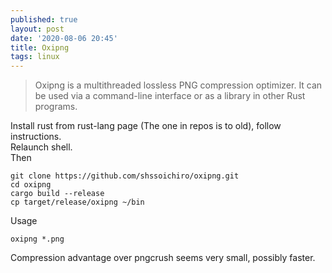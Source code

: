 ```yaml
---
published: true
layout: post
date: '2020-08-06 20:45'
title: Oxipng
tags: linux 
---
```

> Oxipng is a multithreaded lossless PNG compression optimizer. It can be used via a command-line interface or as a library in other Rust programs.

Install rust from rust-lang page (The one in repos is to old), follow instructions.  
Relaunch shell.  
Then

    git clone https://github.com/shssoichiro/oxipng.git
    cd oxipng
    cargo build --release
    cp target/release/oxipng ~/bin

Usage

    oxipng *.png

Compression advantage over pngcrush seems very small, possibly faster.

